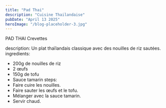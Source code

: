 ```yaml
---
title: "Pad Thai"
description: "Cuisine Thailandaise"
pubDate: "April 13 2025"
heroImage: "/blog-placeholder-3.jpg"
---
```


PAD THAI Crevettes

description: Un plat thaïlandais classique avec des nouilles de riz sautées.
ingredients:

- 200g de nouilles de riz
- 2 œufs
- 150g de tofu
- Sauce tamarin
  steps:
- Faire cuire les nouilles.
- Faire sauter les œufs et le tofu.
- Mélanger avec la sauce tamarin.
- Servir chaud.
